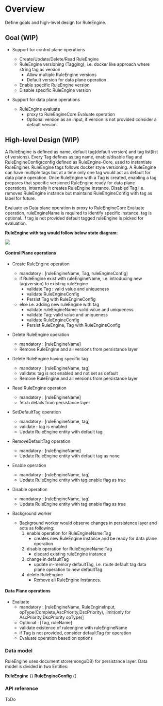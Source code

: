 # Overview

Define goals and high-level design for RuleEngine.

## Goal (WIP)

- Support for control plane operations
  - Create/Update/Delete/Read RuleEngine
  - RuleEngine versioning (Tagging), i.e. docker like approach where string tag as version
    - Allow multiple RuleEngine versions
    - Default version for data plane operation
  - Enable specific RuleEngine version
  - Disable specific RuleEngine version

- Support for data plane operations
  - RuleEngine evaluate
    - proxy to RuleEngineCore Evaluate operation
    - Optional version as an input, if version is not provided consider a default version.

## High-level Design (WIP)

A RuleEngine is defined as name, default tag(default version) and tag list(list of versions). Every Tag defines as tag name, enable/disable flag and RuleEngineConfig(config defined as RuleEngine-Core, used to instantiate RuleEngine). RuleEngine tags follows docker style versioning. A RuleEngine can have multiple tags but at a time only one tag would act as default for data plane operation. Once RuleEngine with a Tag is created, enabling a tag prepares that specific versioned RuleEngine ready for data plane operations, internally it creates RuleEngine instance. Disabled Tag i.e. removes RuleEngine instance but maintains RuleEngineConfig with tag as label for future.

Evaluate as Data plane operation is proxy to RuleEngineCore Evaluate operation, ruleEngineName is required to identify specific instance, tag is optional. if tag is not provided default tagged ruleEngine is picked for evaluation.

**RuleEngine with tag would follow below state diagram:**

[![](https://mermaid.ink/img/pako:eNplkDEOwjAMRa8SeUR0YezAQjkBG4TBEBcqUrtKkyKEuDtp2lIQnvL_s50vP-EshiCH1qOnosKLwzrrVppVrMPiqLJsrTaOIjWDOYoEtownO4FRJFBU7ReZ1P_MDynI0uebUSQQcwwmiydlqfRKyt9FKUCHNsRsShpy6CthhdbKfeohNmnDoDTPk33BEmpyNVYmnuPZMw3-SjVpyOPToLtp0PyKfRi87B58hty7QEsIjZmvB3mJto1ug7wXmfTrDcaAcNg)](https://mermaid.live/edit#pako:eNplkDEOwjAMRa8SeUR0YezAQjkBG4TBEBcqUrtKkyKEuDtp2lIQnvL_s50vP-EshiCH1qOnosKLwzrrVppVrMPiqLJsrTaOIjWDOYoEtownO4FRJFBU7ReZ1P_MDynI0uebUSQQcwwmiydlqfRKyt9FKUCHNsRsShpy6CthhdbKfeohNmnDoDTPk33BEmpyNVYmnuPZMw3-SjVpyOPToLtp0PyKfRi87B58hty7QEsIjZmvB3mJto1ug7wXmfTrDcaAcNg)

#### Control Plane operations

- Create RuleEngine operation
  - mandatory : [ruleEngineName, Tag, ruleEngineConfig]
  - if RuleEngine exist with ruleEngineName, i.e. introducing new tag(version) to existing ruleEngine
    - validate Tag : valid value and uniqueness
    - validate RuleEngineConfig
    - Persist Tag with RuleEngineConfig
  - else i.e. adding new ruleEngine with tag
    - validate ruleEngineName: valid value and uniqueness
    - validate Tag: valid value and uniqueness
    - validate RuleEngineConfig
    - Persist RuleEngine, Tag with RuleEngineConfig

- Delete RuleEngine operation
  - mandatory : [ruleEngineName]
  - Remove RuleEngine and all versions from persistance layer

- Delete RuleEngine having specific tag
  - mandatory : [ruleEngineName, tag]
  - validate: tag is not enabled and not set as default
  - Remove RuleEngine and all versions from persistance layer

- Read RuleEngine operation
  - mandatory :  [ruleEngineName]
  - fetch details from persistance layer

- SetDefaultTag operation
  - mandatory : [ruleEngineName, tag]
  - validate : tag is enabled
  - Update RuleEngine entity with default tag

- RemoveDefaultTag operation
  - mandatory : [ruleEngineName]
  - Update RuleEngine entity with default tag as none

- Enable operation
  - mandatory : [ruleEngineName, tag]
  - Update RuleEngine entity with tag enable flag as true

- Disable operation
  - mandatory : [ruleEngineName, tag]
  - Update RuleEngine entity with tag enable flag as true

- Background worker
  - Background worker would observe changes in persistence layer and acts as following:
    1. enable operation for RuleEngineName:Tag
        - creates new RuleEngine instance and be ready for data plane operation
    2. disable operation for RuleEngineName:Tag  
        - discard existing ruleEngine instance
    3. change in defaultTag
        - update in-memory defaultTag, i.e. route default tag data plane operation to new defaultTag
    4. delete RuleEngine
        - Remove all RuleEngine Instances.

#### Data Plane operations

- Evaluate
  - mandatory : [ruleEngineName, RuleEngineInput, opType(Complete,AscPriority,DscPriority), limit(only for AscPriority,DscPriority opType)]
  - Optional : [Tag, ruleName]
  - validate existence of ruleengine with ruleEngineName
  - if Tag is not provided, consider defaultTag for operation
  - Evaluate operation based on options

### Data model

RuleEngine uses document store(mongoDB) for persistance layer. Data model is divided in two Entities:

**RuleEngine**
    {}
**RuleEngineConfig**
    {}

### API reference

ToDo
